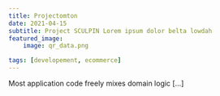 ```yaml
---
title: Projectomton
date: 2021-04-15
subtitle: Project SCULPIN Lorem ipsum dolor belta lowdah
featured_image:
    image: qr_data.png

tags: [developement, ecommerce]
---
```


<p>Most application code freely mixes domain logic [...]</p>